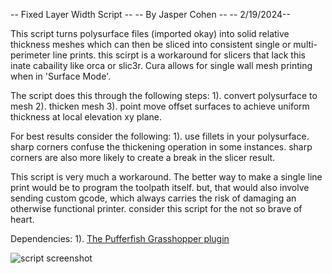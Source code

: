 -- Fixed Layer Width Script --
-- By Jasper Cohen --
-- 2/19/2024--

This script turns polysurface files (imported okay) into solid relative thickness meshes which can then be sliced into consistent single or multi-perimeter line prints. this scirpt is a workaround for slicers that lack this inate cabaility like orca or slic3r. Cura allows for single wall mesh printing when in 'Surface Mode'. 

The script does this through the following steps:
1). convert polysurface to mesh
2). thicken mesh
3). point move offset surfaces to achieve uniform thickness at local elevation xy plane.

For best results consider the following:
1). use fillets in your polysurface. sharp corners confuse the thickening operation in some instances. sharp corners are also more likely to create a break in the slicer result. 

This script is very much a workaround. The better way to make a single line print would be to program the toolpath itself. but, that would also involve sending custom gcode, which always carries the risk of damaging an otherwise functional printer. consider this script for the not so brave of heart. 

Dependencies:
1). [The Pufferfish Grasshopper plugin]([url](https://www.food4rhino.com/en/app/pufferfish)https://www.food4rhino.com/en/app/pufferfish)

![script screenshot](https://github.com/JasperCohen/Fixed-Layer-Width-Grasshopper-Script-/assets/72053634/b9923cbf-33a2-4e69-a1e8-4cf7fde89e99)
